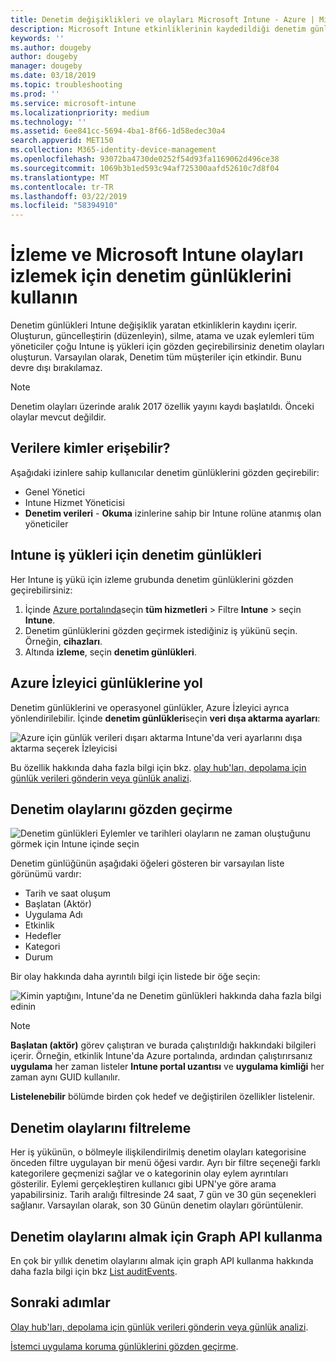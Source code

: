 ```yaml
---
title: Denetim değişiklikleri ve olayları Microsoft Intune - Azure | Microsoft Docs
description: Microsoft Intune etkinliklerinin kaydedildiği denetim günlüklerini gözden geçirmeyi öğrenin.
keywords: ''
ms.author: dougeby
author: dougeby
manager: dougeby
ms.date: 03/18/2019
ms.topic: troubleshooting
ms.prod: ''
ms.service: microsoft-intune
ms.localizationpriority: medium
ms.technology: ''
ms.assetid: 6ee841cc-5694-4ba1-8f66-1d58edec30a4
search.appverid: MET150
ms.collection: M365-identity-device-management
ms.openlocfilehash: 93072ba4730de0252f54d93fa1169062d496ce38
ms.sourcegitcommit: 1069b3b1ed593c94af725300aafd52610c7d8f04
ms.translationtype: MT
ms.contentlocale: tr-TR
ms.lasthandoff: 03/22/2019
ms.locfileid: "58394910"
---
```

# <a name="use-audit-logs-to-track-and-monitor-events-in-microsoft-intune"></a>İzleme ve Microsoft Intune olayları izlemek için denetim günlüklerini kullanın

Denetim günlükleri Intune değişiklik yaratan etkinliklerin kaydını içerir. Oluşturun, güncelleştirin (düzenleyin), silme, atama ve uzak eylemleri tüm yöneticiler çoğu Intune iş yükleri için gözden geçirebilirsiniz denetim olayları oluşturun. Varsayılan olarak, Denetim tüm müşteriler için etkindir. Bunu devre dışı bırakılamaz.

> [!NOTE]
> Denetim olayları üzerinde aralık 2017 özellik yayını kaydı başlatıldı. Önceki olaylar mevcut değildir.

## <a name="who-can-access-the-data"></a>Verilere kimler erişebilir?

Aşağıdaki izinlere sahip kullanıcılar denetim günlüklerini gözden geçirebilir:

- Genel Yönetici
- Intune Hizmet Yöneticisi
- **Denetim verileri** - **Okuma** izinlerine sahip bir Intune rolüne atanmış olan yöneticiler

## <a name="audit-logs-for-intune-workloads"></a>Intune iş yükleri için denetim günlükleri

Her Intune iş yükü için izleme grubunda denetim günlüklerini gözden geçirebilirsiniz:

1. İçinde [Azure portalında](https://portal.azure.com/)seçin **tüm hizmetleri** > Filtre **Intune** > seçin **Intune**.
2. Denetim günlüklerini gözden geçirmek istediğiniz iş yükünü seçin. Örneğin, **cihazları**.
3. Altında **izleme**, seçin **denetim günlükleri**.

## <a name="route-logs-to-azure-monitor"></a>Azure İzleyici günlüklerine yol

Denetim günlüklerini ve operasyonel günlükler, Azure İzleyici ayrıca yönlendirilebilir. İçinde **denetim günlükleri**seçin **veri dışa aktarma ayarları**:

![Azure için günlük verileri dışarı aktarma Intune'da veri ayarlarını dışa aktarma seçerek İzleyicisi](./media/audit-logs-export-data-settings.png)

Bu özellik hakkında daha fazla bilgi için bkz. [olay hub'ları, depolama için günlük verileri gönderin veya günlük analizi](review-logs-using-azure-monitor.md).

## <a name="review-audit-events"></a>Denetim olaylarını gözden geçirme

![Denetim günlükleri Eylemler ve tarihleri olayların ne zaman oluştuğunu görmek için Intune içinde seçin](./media/monitor-audit-logs.png "denetim günlükleri")

Denetim günlüğünün aşağıdaki öğeleri gösteren bir varsayılan liste görünümü vardır:

- Tarih ve saat oluşum
- Başlatan (Aktör)
- Uygulama Adı
- Etkinlik
- Hedefler
- Kategori
- Durum

Bir olay hakkında daha ayrıntılı bilgi için listede bir öğe seçin:

![Kimin yaptığını, Intune'da ne Denetim günlükleri hakkında daha fazla bilgi edinin](./media/monitor-audit-log-detail.png "denetim günlüğü ayrıntılarındaki")

> [!NOTE]
> **Başlatan (aktör)** görev çalıştıran ve burada çalıştırıldığı hakkındaki bilgileri içerir. Örneğin, etkinlik Intune'da Azure portalında, ardından çalıştırırsanız **uygulama** her zaman listeler **Intune portal uzantısı** ve **uygulama kimliği** her zaman aynı GUID kullanılır.
> 
> **Listelenebilir** bölümde birden çok hedef ve değiştirilen özellikler listelenir.  

## <a name="filter-audit-events"></a>Denetim olaylarını filtreleme

Her iş yükünün, o bölmeyle ilişkilendirilmiş denetim olayları kategorisine önceden filtre uygulayan bir menü öğesi vardır. Ayrı bir filtre seçeneği farklı kategorilere geçmenizi sağlar ve o kategorinin olay eylem ayrıntıları gösterilir. Eylemi gerçekleştiren kullanıcı gibi UPN'ye göre arama yapabilirsiniz. Tarih aralığı filtresinde 24 saat, 7 gün ve 30 gün seçenekleri sağlanır. Varsayılan olarak, son 30 Günün denetim olayları görüntülenir.

## <a name="use-graph-api-to-retrieve-audit-events"></a>Denetim olaylarını almak için Graph API kullanma

En çok bir yıllık denetim olaylarını almak için graph API kullanma hakkında daha fazla bilgi için bkz [List auditEvents](https://docs.microsoft.com/graph/api/intune-auditing-auditevent-list?view=graph-rest-1.0).

## <a name="next-steps"></a>Sonraki adımlar

[Olay hub'ları, depolama için günlük verileri gönderin veya günlük analizi](review-logs-using-azure-monitor.md).

[İstemci uygulama koruma günlüklerini gözden geçirme](app-protection-policy-settings-log.md).
